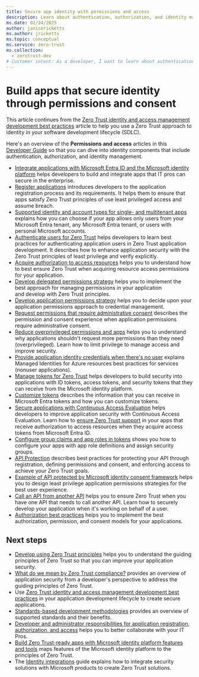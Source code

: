 ```yaml
---
title: Secure app identity with permissions and access
description: Learn about authentication, authorization, and identity management with a Zero Trust approach to identity in your software development lifecycle (SDLC).
ms.date: 02/24/2025
author: janicericketts
ms.author: jricketts
ms.topic: conceptual
ms.service: zero-trust
ms.collection:
  - zerotrust-dev
# Customer intent: As a developer, I want to learn about authentication, authorization, and identity management so that I can use a Zero Trust approach to identity in my software development lifecyle (SDLC).
---
```

# Build apps that secure identity through permissions and consent

This article continues from the [Zero Trust identity and access management development best practices](identity-iam-development-best-practices.md) article to help you use a Zero Trust approach to identity in your software development lifecycle (SDLC).

Here's an overview of the **Permissions and access** articles in this [Developer Guide](overview.md) so that you can dive into identity components that include authentication, authorization, and identity management.

- [Integrate applications with Microsoft Entra ID and the Microsoft identity platform](integrate-apps-microsoft-identity-platform.md) helps developers to build and integrate apps that IT pros can secure in the enterprise.
- [Register applications](app-registration.md) introduces developers to the application registration process and its requirements. It helps them to ensure that apps satisfy Zero Trust principles of use least privileged access and assume breach.
- [Supported identity and account types for single- and multitenant apps](identity-supported-account-types.md) explains how you can choose if your app allows only users from your Microsoft Entra tenant, any Microsoft Entra tenant, or users with personal Microsoft accounts.
- [Authenticate users for Zero Trust](user-authentication.md) helps developers to learn best practices for authenticating application users in Zero Trust application development. It describes how to enhance application security with the Zero Trust principles of least privilege and verify explicitly.
- [Acquire authorization to access resources](acquire-application-authorization-to-access-resources.md) helps you to understand how to best ensure Zero Trust when acquiring resource access permissions for your application.
- [Develop delegated permissions strategy](developer-strategy-delegated-permission.md) helps you to implement the best approach for managing permissions in your application and develop with Zero Trust principles.
- [Develop application permissions strategy](developer-strategy-application-permissions.md) helps you to decide upon your application permissions approach to credential management.
- [Request permissions that require administrative consent](permissions-require-admin-consent.md) describes the permission and consent experience when application permissions require administrative consent.
- [Reduce overprivileged permissions and apps](overprivileged-permissions.md) helps you to understand why applications shouldn't request more permissions than they need (overprivileged). Learn how to limit privilege to manage access and improve security.
- [Provide application identity credentials when there's no user](identity-non-user-applications.md) explains Managed Identities for Azure resources best practices for services (nonuser applications).
- [Manage tokens for Zero Trust](token-management.md) helps developers to build security into applications with ID tokens, access tokens, and security tokens that they can receive from the Microsoft identity platform.
- [Customize tokens](zero-trust-token-customization.md) describes the information that you can receive in Microsoft Entra tokens and how you can customize tokens.
- [Secure applications with Continuous Access Evaluation](secure-with-cae.md) helps developers to improve application security with Continuous Access Evaluation. Learn how to [ensure Zero Trust support](overview.md) in your apps that receive authorization to access resources when they acquire access tokens from Microsoft Entra ID.
- [Configure group claims and app roles in tokens](configure-tokens-group-claims-app-roles.md) shows you how to configure your apps with app role definitions and assign security groups.
- [API Protection](protect-api.md) describes best practices for protecting your API through registration, defining permissions and consent, and enforcing access to achieve your Zero Trust goals.
- [Example of API protected by Microsoft identity consent framework](protected-api-example.md) helps you to design least privilege application permissions strategies for the best user experience.
- [Call an API from another API](api-calls-api.md) helps you to ensure Zero Trust when you have one API that needs to call another API. Learn how to securely develop your application when it's working on behalf of a user.
- [Authorization best practices](developer-strategy-authorization-best-practices.md) helps you to implement the best authorization, permission, and consent models for your applications.

## Next steps

- [Develop using Zero Trust principles](overview.md) helps you to understand the guiding principles of Zero Trust so that you can improve your application security.
- [What do we mean by Zero Trust compliance?](identity-zero-trust-compliance.md) provides an overview of application security from a developer's perspective to address the guiding principles of Zero Trust.
- Use [Zero Trust identity and access management development best practices](identity-iam-development-best-practices.md) in your application development lifecycle to create secure applications.
- [Standards-based development methodologies](identity-standards-based-development-methodologies.md) provides an overview of supported standards and their benefits.
- [Developer and administrator responsibilities for application registration, authorization, and access](identity-developer-administrator-responsibilities.md) helps you to better collaborate with your IT Pros.
- [Build Zero Trust-ready apps with Microsoft identity platform features and tools](/entra/identity-platform/zero-trust-for-developers) maps features of the Microsoft identity platform to the principles of Zero Trust.
- The [Identity integrations](../integrate/identity.md) guide explains how to integrate security solutions with Microsoft products to create Zero Trust solutions.
